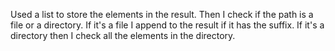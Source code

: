 Used a list to store the elements in the result. Then I check if the path is a file or a directory. If it's a file I append to the result if it has the suffix. If it's a directory then I check all the elements in the directory.